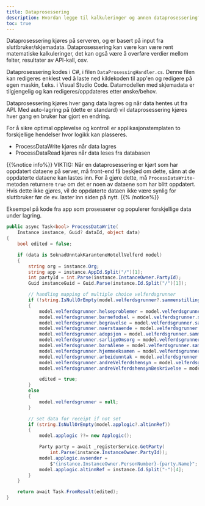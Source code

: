 ```yaml
---
title: Dataprosessering
description: Hvordan legge til kalkuleringer og annen dataprosessering?
toc: true
---
```


Dataprosessering kjøres på serveren, og er basert på input fra sluttbruker/skjemadata.
Dataprosessering kan være kan være rent matematiske kalkuleringer, det kan også være å overføre verdier mellom felter, resultater av API-kall, osv. 

Dataprosessering kodes i C#, i filen `DataProsessingHandler.cs`. Denne filen kan redigeres enklest ved å laste ned kildekoden til app'en og redigere på egen maskin, f.eks. i Visual Studio Code.
Datamodellen med skjemadata er tilgjengelig og kan redigeres/oppdateres etter ønske/behov.

Dataprosessering kjøres hver gang data lagres og når data hentes ut fra API. Med auto-lagring på (dette er standard) vil dataprosessering kjøres hver gang en bruker har gjort en endring.

For å sikre optimal opplevelse og kontroll er applikasjonstemplaten to forskjellige hendelser hvor logikk kan plasseres.

- ProcessDataWrite kjøres når data lagres
- ProcessDataRead kjøres når data leses fra databasen

{{%notice info%}}
VIKTIG: Når en dataprosessering er kjørt som har oppdatert dataene på server, må front-end få beskjed om dette, sånn at de oppdaterte dataene kan lastes inn.
For å gjøre dette, må `ProcessDataWrite`-metoden returnere `true` om det er noen av dataene som har blitt oppdatert.
Hvis dette ikke gjøres, vil de oppdaterte dataen ikke være synlig for sluttbruker før de ev. laster inn siden på nytt.
{{% /notice%}}

Eksempel på kode fra app som prosesserer og populerer forskjellige data under lagring.

```C#
public async Task<bool> ProcessDataWrite(
    Instance instance, Guid? dataId, object data)
{
    bool edited = false;

    if (data is SoknadUnntakKaranteneHotellVelferd model)
    {
        string org = instance.Org;
        string app = instance.AppId.Split("/")[1];
        int partyId = int.Parse(instance.InstanceOwner.PartyId);
        Guid instanceGuid = Guid.Parse(instance.Id.Split("/")[1]);

        // handling mapping of multiple choice velferdsgrunner
        if (!string.IsNullOrEmpty(model.velferdsgrunner?.sammenstilling))
        {
            model.velferdsgrunner.helseproblemer = model.velferdsgrunner.sammenstilling.Contains("helseproblemer");
            model.velferdsgrunner.barnefodsel = model.velferdsgrunner.sammenstilling.Contains("barnefodsel");
            model.velferdsgrunner.begravelse = model.velferdsgrunner.sammenstilling.Contains("begravelse");
            model.velferdsgrunner.naerstaaende = model.velferdsgrunner.sammenstilling.Contains("naerstaaende");
            model.velferdsgrunner.adopsjon = model.velferdsgrunner.sammenstilling.Contains("adopsjon");
            model.velferdsgrunner.sarligeOmsorg = model.velferdsgrunner.sammenstilling.Contains("sarligeOmsorg");
            model.velferdsgrunner.barnAlene = model.velferdsgrunner.sammenstilling.Contains("barnAlene");
            model.velferdsgrunner.hjemmeeksamen = model.velferdsgrunner.sammenstilling.Contains("hjemmeeksamen");
            model.velferdsgrunner.arbeidunntak = model.velferdsgrunner.sammenstilling.Contains("arbeidunntak");
            model.velferdsgrunner.andreVelferdshensyn = model.velferdsgrunner.sammenstilling.Contains("annet");
            model.velferdsgrunner.andreVelferdshensynBeskrivelse = model.velferdsgrunner.sammenstilling.Contains("annet") ? model.velferdsgrunner.andreVelferdshensynBeskrivelse : null;

            edited = true;
        }
        else
        {
            model.velferdsgrunner = null;
        }

        // set data for receipt if not set
        if (string.IsNullOrEmpty(model.applogic?.altinnRef))
        {
            model.applogic ??= new Applogic();

            Party party = await _registerService.GetParty(
                int.Parse(instance.InstanceOwner.PartyId));
            model.applogic.avsender = 
                $"{instance.InstanceOwner.PersonNumber}-{party.Name}";
            model.applogic.altinnRef = instance.Id.Split("-")[4];
        }
    }

    return await Task.FromResult(edited);
}
```